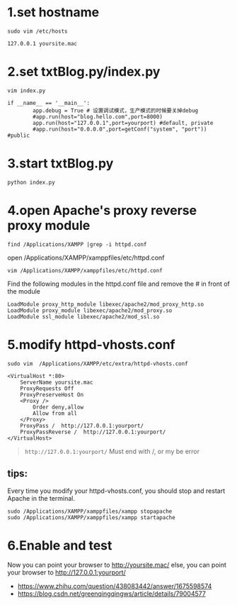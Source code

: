 # 1.set hostname

```
sudo vim /etc/hosts

127.0.0.1 yoursite.mac
```

# 2.set txtBlog.py/index.py
```
vim index.py

if __name__ == '__main__':
        app.debug = True # 设置调试模式，生产模式的时候要关掉debug
        #app.run(host="blog.hello.com",port=8000)
        app.run(host="127.0.0.1",port=yourport) #default, private
        #app.run(host="0.0.0.0",port=getConf("system", "port")) #public
```

# 3.start txtBlog.py
```
python index.py
```


# 4.open Apache's proxy reverse proxy module
```
find /Applications/XAMPP |grep -i httpd.conf
```
 open /Applications/XAMPP/xamppfiles/etc/httpd.conf
```
vim /Applications/XAMPP/xamppfiles/etc/httpd.conf
```
Find the following modules in the httpd.conf file and remove the # in front of the module
```
LoadModule proxy_http_module libexec/apache2/mod_proxy_http.so
LoadModule proxy_module libexec/apache2/mod_proxy.so
LoadModule ssl_module libexec/apache2/mod_ssl.so
```
# 5.modify httpd-vhosts.conf
```
sudo vim  /Applications/XAMPP/etc/extra/httpd-vhosts.conf
```
```
<VirtualHost *:80>
    ServerName yoursite.mac
    ProxyRequests Off
    ProxyPreserveHost On
    <Proxy />
        Order deny,allow
        Allow from all
    </Proxy>
    ProxyPass /  http://127.0.0.1:yourport/
    ProxyPassReverse /  http://127.0.0.1:yourport/
</VirtualHost>
```
> `http://127.0.0.1:yourport/` Must end with /, or my be error

## tips:
Every time you modify your httpd-vhosts.conf, you should stop and restart Apache in the terminal.
```
sudo /Applications/XAMPP/xamppfiles/xampp stopapache
sudo /Applications/XAMPP/xamppfiles/xampp startapache
```

# 6.Enable and test

Now you can point your browser to http://yoursite.mac/
else, you can point your browser to http://127.0.0.1:yourport/

- https://www.zhihu.com/question/438083442/answer/1675598574
- https://blog.csdn.net/greenqingqingws/article/details/79004577